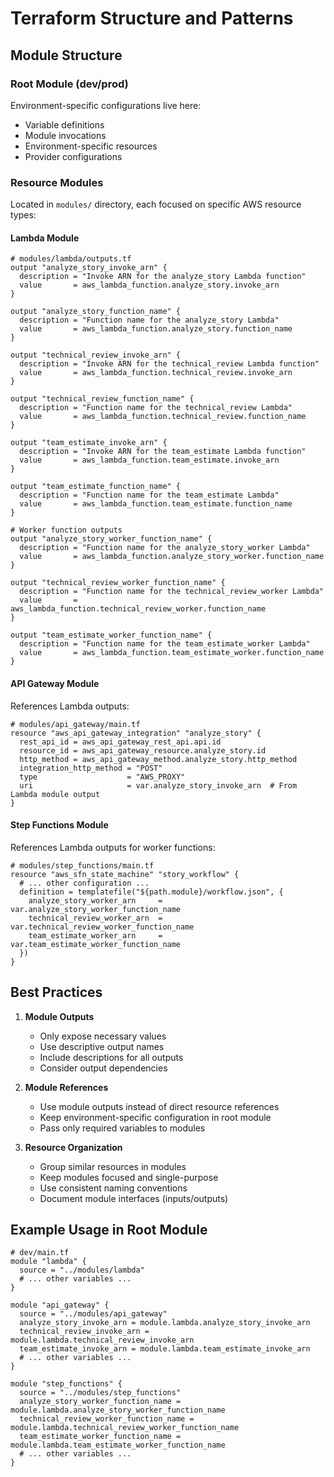 # Terraform Structure and Patterns

## Module Structure

### Root Module (dev/prod)
Environment-specific configurations live here:
- Variable definitions
- Module invocations
- Environment-specific resources
- Provider configurations

### Resource Modules
Located in `modules/` directory, each focused on specific AWS resource types:

#### Lambda Module
```hcl
# modules/lambda/outputs.tf
output "analyze_story_invoke_arn" {
  description = "Invoke ARN for the analyze_story Lambda function"
  value       = aws_lambda_function.analyze_story.invoke_arn
}

output "analyze_story_function_name" {
  description = "Function name for the analyze_story Lambda"
  value       = aws_lambda_function.analyze_story.function_name
}

output "technical_review_invoke_arn" {
  description = "Invoke ARN for the technical_review Lambda function"
  value       = aws_lambda_function.technical_review.invoke_arn
}

output "technical_review_function_name" {
  description = "Function name for the technical_review Lambda"
  value       = aws_lambda_function.technical_review.function_name
}

output "team_estimate_invoke_arn" {
  description = "Invoke ARN for the team_estimate Lambda function"
  value       = aws_lambda_function.team_estimate.invoke_arn
}

output "team_estimate_function_name" {
  description = "Function name for the team_estimate Lambda"
  value       = aws_lambda_function.team_estimate.function_name
}

# Worker function outputs
output "analyze_story_worker_function_name" {
  description = "Function name for the analyze_story_worker Lambda"
  value       = aws_lambda_function.analyze_story_worker.function_name
}

output "technical_review_worker_function_name" {
  description = "Function name for the technical_review_worker Lambda"
  value       = aws_lambda_function.technical_review_worker.function_name
}

output "team_estimate_worker_function_name" {
  description = "Function name for the team_estimate_worker Lambda"
  value       = aws_lambda_function.team_estimate_worker.function_name
}
```

#### API Gateway Module
References Lambda outputs:
```hcl
# modules/api_gateway/main.tf
resource "aws_api_gateway_integration" "analyze_story" {
  rest_api_id = aws_api_gateway_rest_api.api.id
  resource_id = aws_api_gateway_resource.analyze_story.id
  http_method = aws_api_gateway_method.analyze_story.http_method
  integration_http_method = "POST"
  type                    = "AWS_PROXY"
  uri                     = var.analyze_story_invoke_arn  # From Lambda module output
}
```

#### Step Functions Module
References Lambda outputs for worker functions:
```hcl
# modules/step_functions/main.tf
resource "aws_sfn_state_machine" "story_workflow" {
  # ... other configuration ...
  definition = templatefile("${path.module}/workflow.json", {
    analyze_story_worker_arn     = var.analyze_story_worker_function_name
    technical_review_worker_arn  = var.technical_review_worker_function_name
    team_estimate_worker_arn     = var.team_estimate_worker_function_name
  })
}
```

## Best Practices

1. **Module Outputs**
   - Only expose necessary values
   - Use descriptive output names
   - Include descriptions for all outputs
   - Consider output dependencies

2. **Module References**
   - Use module outputs instead of direct resource references
   - Keep environment-specific configuration in root module
   - Pass only required variables to modules

3. **Resource Organization**
   - Group similar resources in modules
   - Keep modules focused and single-purpose
   - Use consistent naming conventions
   - Document module interfaces (inputs/outputs)

## Example Usage in Root Module

```hcl
# dev/main.tf
module "lambda" {
  source = "../modules/lambda"
  # ... other variables ...
}

module "api_gateway" {
  source = "../modules/api_gateway"
  analyze_story_invoke_arn = module.lambda.analyze_story_invoke_arn
  technical_review_invoke_arn = module.lambda.technical_review_invoke_arn
  team_estimate_invoke_arn = module.lambda.team_estimate_invoke_arn
  # ... other variables ...
}

module "step_functions" {
  source = "../modules/step_functions"
  analyze_story_worker_function_name = module.lambda.analyze_story_worker_function_name
  technical_review_worker_function_name = module.lambda.technical_review_worker_function_name
  team_estimate_worker_function_name = module.lambda.team_estimate_worker_function_name
  # ... other variables ...
}
``` 